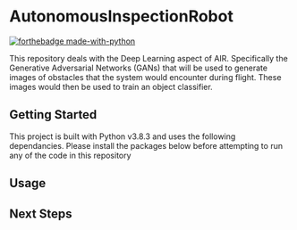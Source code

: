 # AutonomousInspectionRobot

[![forthebadge made-with-python](http://ForTheBadge.com/images/badges/made-with-python.svg)](https://www.python.org/)

This repository deals with the Deep Learning aspect of AIR. Specifically the Generative Adversarial Networks (GANs) that will be used to generate images of obstacles that the system would encounter during flight. These images would then be used to train an object classifier.

## Getting Started

This project is built with Python v3.8.3 and uses the following dependancies. Please install the packages below before attempting to run any of the code in this repository

## Usage


## Next Steps
